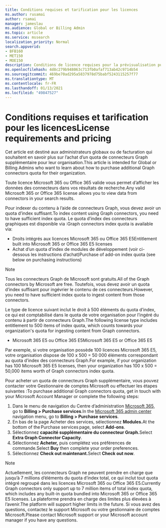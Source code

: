 ```yaml
---
title: Conditions requises et tarification pour les licences
ms.author: rusamai
author: rsamai
manager: jameslau
ms.audience: Global or Billing Admin
ms.topic: article
ms.service: mssearch
localization_priority: Normal
search.appverid:
- BFB160
- MET150
- MOE150
description: Conditions de licence requises pour la prévisualisation publique des connecteurs Microsoft Graph pour Microsoft Search (recherche Microsoft)
ms.openlocfilehash: 4d8c279b948063c713fb0afaf713ab42c9714b54
ms.sourcegitcommit: 469be70ad295a5837978d75babf5243115257f77
ms.translationtype: MT
ms.contentlocale: fr-FR
ms.lasthandoff: 01/13/2021
ms.locfileid: "49847527"
---
```

# <a name="license-requirements-and-pricing"></a><span data-ttu-id="65176-103">Conditions requises et tarification pour les licences</span><span class="sxs-lookup"><span data-stu-id="65176-103">License requirements and pricing</span></span>

<span data-ttu-id="65176-104">Cet article est destiné aux administrateurs globaux ou de facturation qui souhaitent en savoir plus sur l’achat d’un quota de connecteurs Graph supplémentaire pour leur organisation.</span><span class="sxs-lookup"><span data-stu-id="65176-104">This article is intended for Global or Billing Admins who want to learn about how to purchase additional Graph connectors quota for their organization.</span></span>

<span data-ttu-id="65176-105">Toute licence Microsoft 365 ou Office 365 valide vous permet d’afficher les données des connecteurs dans vos résultats de recherche.</span><span class="sxs-lookup"><span data-stu-id="65176-105">Any valid Microsoft 365 or Office 365 license allows you to view data from connectors in your search results.</span></span>

<span data-ttu-id="65176-106">Pour indexer du contenu à l’aide de connecteurs Graph, vous devez avoir un quota d’index suffisant.</span><span class="sxs-lookup"><span data-stu-id="65176-106">To index content using Graph connectors, you need to have sufficient index quota.</span></span> <span data-ttu-id="65176-107">Le quota d’index des connecteurs graphiques est disponible via :</span><span class="sxs-lookup"><span data-stu-id="65176-107">Graph connectors index quota is available via:</span></span>
- <span data-ttu-id="65176-108">Droits intégrés aux licences Microsoft 365 ou Office 365 E5</span><span class="sxs-lookup"><span data-stu-id="65176-108">Entitlement built into Microsoft 365 or Office 365 E5 licenses</span></span>
- <span data-ttu-id="65176-109">Achat d’un quota d’index de modules de développement (voir ci-dessous les instructions d’achat)</span><span class="sxs-lookup"><span data-stu-id="65176-109">Purchase of add-on index quota (see below on purchasing instructions)</span></span>

>[!NOTE]
><span data-ttu-id="65176-110">Tous les connecteurs Graph de Microsoft sont gratuits.</span><span class="sxs-lookup"><span data-stu-id="65176-110">All of the Graph connectors by Microsoft are free.</span></span> <span data-ttu-id="65176-111">Toutefois, vous devez avoir un quota d’index suffisant pour ingévrier le contenu de ces connecteurs.</span><span class="sxs-lookup"><span data-stu-id="65176-111">However, you need to have sufficient index quota to ingest content from those connectors.</span></span>

<span data-ttu-id="65176-112">Le type de licence suivant inclut le droit à 500 éléments du quota d’index, ce qui est comptabilisé dans le quota de votre organisation pour l’ingéré du contenu à partir de connecteurs Graph.</span><span class="sxs-lookup"><span data-stu-id="65176-112">The following license type includes entitlement to 500 items of index quota, which counts towards your organization's quota for ingesting content from Graph connectors.</span></span>
- <span data-ttu-id="65176-113">Microsoft 365 E5 ou Office 365 E5</span><span class="sxs-lookup"><span data-stu-id="65176-113">Microsoft 365 E5 or Office 365 E5</span></span>

<span data-ttu-id="65176-114">Par exemple, si votre organisation possède 100 licences Microsoft 365 E5, votre organisation dispose de 100 x 500 = 50 000 éléments correspondant au quota d’index des connecteurs Graph.</span><span class="sxs-lookup"><span data-stu-id="65176-114">For example, if your organization has 100 Microsoft 365 E5 licenses, then your organization has 100 x 500 = 50,000 items worth of Graph connectors index quota.</span></span>

<span data-ttu-id="65176-115">Pour acheter un quota de connecteurs Graph supplémentaire, vous pouvez contacter votre Gestionnaire de comptes Microsoft ou effectuer les étapes suivantes :</span><span class="sxs-lookup"><span data-stu-id="65176-115">To purchase additional Graph connectors quota, get in touch with your Microsoft Account Manager or complete the following steps:</span></span>

1. <span data-ttu-id="65176-116">Dans le menu de navigation du Centre d’administration [Microsoft 365,](https://admin.microsoft.com) go to **Billing > Purchase services**.</span><span class="sxs-lookup"><span data-stu-id="65176-116">In the [Microsoft 365 admin center](https://admin.microsoft.com) navigation menu, go to **Billing > Purchase services**.</span></span>
2. <span data-ttu-id="65176-117">En bas de la page Acheter des services, sélectionnez **Modules.**</span><span class="sxs-lookup"><span data-stu-id="65176-117">At the bottom of the Purchase services page, select **Add-ons**.</span></span>
3. <span data-ttu-id="65176-118">Sélectionnez **capacité supplémentaire du connecteur Graph.**</span><span class="sxs-lookup"><span data-stu-id="65176-118">Select **Extra Graph Connector Capacity**.</span></span>
4. <span data-ttu-id="65176-119">Sélectionnez **Acheter,** puis complétez vos préférences de commande.</span><span class="sxs-lookup"><span data-stu-id="65176-119">Select **Buy** then complete your order preferences.</span></span>
5. <span data-ttu-id="65176-120">Sélectionnez **Check out maintenant.**</span><span class="sxs-lookup"><span data-stu-id="65176-120">Select **Check out now**.</span></span>

>[!NOTE]
><span data-ttu-id="65176-121">Actuellement, les connecteurs Graph ne peuvent prendre en charge que jusqu’à 7 millions d’éléments du quota d’index total, ce qui inclut tout quota intégré regroupé dans les licences Microsoft 365 ou Office 365 E5.</span><span class="sxs-lookup"><span data-stu-id="65176-121">Currently Graph connectors only support up to 7 million items of total index quota, which includes any built-in quota bundled into Microsoft 365 or Office 365 E5 licenses.</span></span> <span data-ttu-id="65176-122">La plateforme prendra en charge des limites plus élevées à l’avenir.</span><span class="sxs-lookup"><span data-stu-id="65176-122">The platform will support higher limits in the future.</span></span> <span data-ttu-id="65176-123">Si vous avez des questions, contactez le support Microsoft ou votre gestionnaire de comptes Microsoft.</span><span class="sxs-lookup"><span data-stu-id="65176-123">Please contact Microsoft support or your Microsoft account manager if you have any questions.</span></span>
